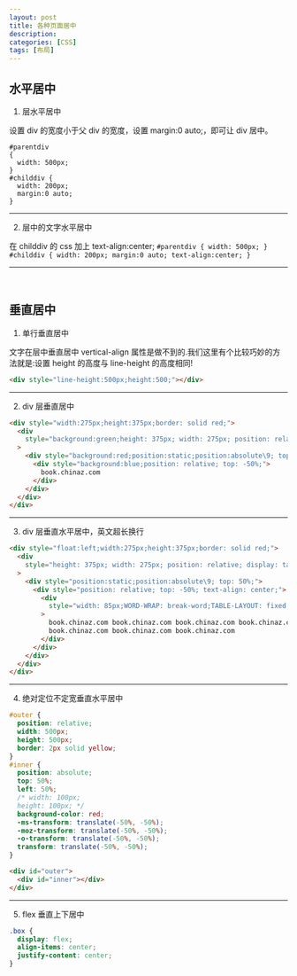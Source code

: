 ```yaml
---
layout: post
title: 各种页面居中
description:
categories: [CSS]
tags: [布局]
---
```


## 水平居中

1. 层水平居中

设置 div 的宽度小于父 div 的宽度，设置 margin:0 auto;，即可让 div 居中。

```
#parentdiv
{
  width: 500px;
}
#childdiv {
  width: 200px;
  margin:0 auto;
}
```

---

2. 层中的文字水平居中

在 childdiv 的 css 加上 text-align:center;
`#parentdiv { width: 500px; } #childdiv { width: 200px; margin:0 auto; text-align:center; }`

---

​

## 垂直居中

1. 单行垂直居中

文字在层中垂直居中 vertical-align 属性是做不到的.我们这里有个比较巧妙的方法就是:设置 height 的高度与 line-height 的高度相同!

```html
<div style="line-height:500px;height:500;"></div>
```

---

2. div 层垂直居中

```html
<div style="width:275px;height:375px;border: solid red;">
  <div
    style="background:green;height: 375px; width: 275px; position: relative; display: table-cell; vertical-align: middle;"
  >
    <div style="background:red;position:static;position:absolute\9; top: 50%;">
      <div style="background:blue;position: relative; top: -50%;">
        book.chinaz.com
      </div>
    </div>
  </div>
</div>
```

---

3. div 层垂直水平居中，英文超长换行

```html
<div style="float:left;width:275px;height:375px;border: solid red;">
  <div
    style="height: 375px; width: 275px; position: relative; display: table-cell; vertical-align: middle;"
  >
    <div style="position:static;position:absolute\9; top: 50%;">
      <div style="position: relative; top: -50%; text-align: center;">
        <div
          style="width: 85px;WORD-WRAP: break-word;TABLE-LAYOUT: fixed;word-break:break-all;margin:0 auto;"
        >
          book.chinaz.com book.chinaz.com book.chinaz.com book.chinaz.com
          book.chinaz.com book.chinaz.com book.chinaz.com
        </div>
      </div>
    </div>
  </div>
</div>
```

---

4. 绝对定位不定宽垂直水平居中

```css
#outer {
  position: relative;
  width: 500px;
  height: 500px;
  border: 2px solid yellow;
}
#inner {
  position: absolute;
  top: 50%;
  left: 50%;
  /* width: 100px;
  height: 100px; */
  background-color: red;
  -ms-transform: translate(-50%, -50%);
  -moz-transform: translate(-50%, -50%);
  -o-transform: translate(-50%, -50%);
  transform: translate(-50%, -50%);
}
```

```html
<div id="outer">
  <div id="inner"></div>
</div>
```

---

5.  flex 垂直上下居中

```css
.box {
  display: flex;
  align-items: center;
  justify-content: center;
}
```


